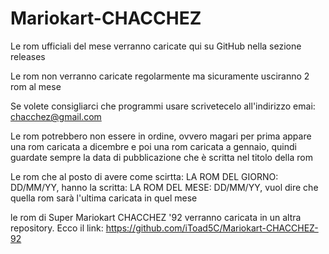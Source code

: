 # Mariokart-CHACCHEZ

Le rom ufficiali del mese verranno caricate qui su GitHub nella sezione releases

Le rom non verranno caricate regolarmente ma sicuramente usciranno 2 rom al mese

Se volete consigliarci che programmi usare scrivetecelo all'indirizzo emai: chacchez@gmail.com

Le rom potrebbero non essere in ordine, ovvero magari per prima appare una rom caricata a dicembre e poi una rom caricata a gennaio, quindi guardate sempre la data di pubblicazione che è scritta nel titolo della rom

Le rom che al posto di avere come scirtta: LA ROM DEL GIORNO: DD/MM/YY, hanno la scritta: LA ROM DEL MESE: DD/MM/YY, vuol dire che quella rom sarà l'ultima caricata in quel mese

le rom di Super Mariokart CHACCHEZ '92 verranno caricata in un altra repository. Ecco il link: https://github.com/iToad5C/Mariokart-CHACCHEZ-92
